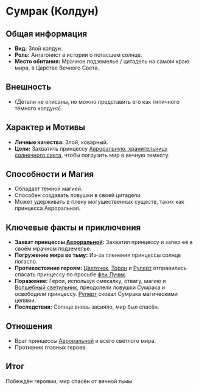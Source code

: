 # Сумрак (Колдун)

## Общая информация

- **Вид:** Злой колдун.
- **Роль:** Антагонист в истории о погасшем солнце.
- **Место обитания:** Мрачное подземелье / цитадель на самом краю мира, в Царстве Вечного Света.

## Внешность

- (Детали не описаны, но можно представить его как типичного тёмного колдуна).

## Характер и Мотивы

- **Личные качества:** Злой, коварный.
- **Цели:** Захватить принцессу [Авроральную, хранительницу солнечного света](../friends_allies/printsessa_avroralnaya.md), чтобы погрузить мир в вечную темноту.

## Способности и Магия

- Обладает тёмной магией.
- Способен создавать ловушки в своей цитадели.
- Может удерживать в плену могущественных существ, таких как принцесса Авроральная.

## Ключевые факты и приключения

- **Захват принцессы [Авроральной](../friends_allies/printsessa_avroralnaya.md):** Захватил принцессу и запер её в своём мрачном подземелье.
- **Погружение мира во тьму:** Из-за пленения принцессы солнце погасло.
- **Противостояние героям:** [Цветочек](../main_heroes/cvetochek.md), [Торон](../main_heroes/toron.md) и [Руперт](../main_heroes/rupert.md) отправились спасать принцессу по просьбе [феи Лучик](../friends_allies/luchik_feya.md).
- **Поражение:** Герои, используя смекалку, отвагу, магию и [Волшебный светильник](../../artifacts_and_magic/notable_artifacts.md#волшебный-светильник-от-феи-лучик), преодолели ловушки Сумрака и освободили принцессу. [Руперт](../main_heroes/rupert.md) сковал Сумрака магическими цепями.
- **Последствия:** Солнце вновь засияло, мир был спасён.

## Отношения

- Враг принцессы [Авроральной](../friends_allies/printsessa_avroralnaya.md) и всего светлого мира.
- Противник главных героев.

## Итог

Побеждён героями, мир спасён от вечной тьмы.
